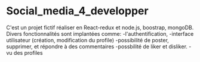 # Social_media_4_developper

C'est un projet fictif réaliser en React-redux et node.js, boostrap, mongoDB. Divers fonctionnalités sont implantées comme:
-l'authentification,
-interface utilisateur (création, modification du profile)
-possibilité de poster, supprimer, et répondre à des commentaires
-possbilité de liker et disliker.
-vu des profiles
